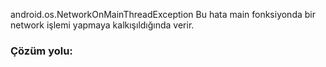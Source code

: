 android.os.NetworkOnMainThreadException
Bu hata main fonksiyonda bir network işlemi yapmaya kalkışıldığında verir.

### Çözüm yolu:

